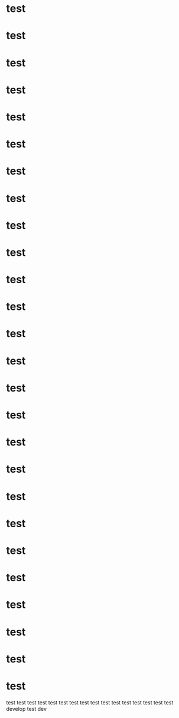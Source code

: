 # test
# test
# test
# test
# test
# test
# test
# test
# test
# test
# test
# test
# test
# test
# test
# test
# test
# test
# test
# test
# test
# test
# test
# test
# test
# test
test
test
test
test
test
test
test
test
test
test
test
test
test
test
test
test develop
test dev
